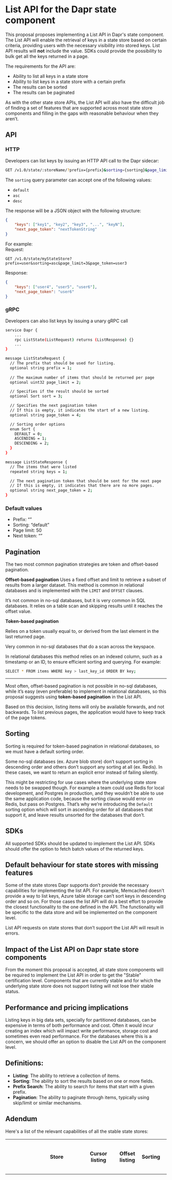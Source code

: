 # List API for the Dapr state component

This proposal proposes implementing a List API in Dapr's state component. The List API will enable the retrieval of keys in a state store based on certain criteria, providing users with the necessary visibility into stored keys. List API results will **not** include the value. SDKs could provide the possibility to bulk get all the keys returned in a page.

The requirements for the API are:

- Ability to list all keys in a state store
- Ability to list keys in a state store with a certain prefix
- The results can be sorted
- The results can be paginated

As with the other state store APIs, the List API will also have the difficult job of finding a set of features that are supported across most state store components and filling in the gaps with reasonable behaviour when they aren’t. 

## API

### HTTP

Developers can list keys by issuing an HTTP API call to the Dapr sidecar:

```bash
GET /v1.0/state/:storeName/?prefix={prefix}&sorting={sorting}&page_limit={pageLimit}&page_token={pageToken}
```

The `sorting` query parameter can accept one of the following values:
- `default`
- `asc`
- `desc`


The response will be a JSON object with the following structure:
```json
{
    "keys": ["key1", "key2", "key3", "...", "keyN"],
    "next_page_token": "nextTokenString"
}
```

For example:  
Request:
```cURL
GET /v1.0/state/myStateStore?prefix=user&sorting=asc&page_limit=3&page_token=user3
```
Response:
```json
{
    "keys": ["user4", "user5", "user6"],
    "next_page_token": "user6"
}
```

### gRPC

Developers can also list keys by issuing a unary gRPC call

```bash
service Dapr {
    ...
	rpc ListState(ListRequest) returns (ListResponse) {}
	...
}

message ListStateRequest {
  // The prefix that should be used for listing.
  optional string prefix = 1;
  
  // The maximum number of items that should be returned per page
  optional uint32 page_limit = 2;

  // Specifies if the result should be sorted
  optional Sort sort = 3;

  // Specifies the next pagination token
  // If this is empty, it indicates the start of a new listing.
  optional string page_token = 4;

  // Sorting order options
  enum Sort {
    DEFAULT = 0;
    ASCENDING = 1;
    DESCENDING = 2;
  }
}

message ListStateResponse {
  // The items that were listed
  repeated string keys = 1;

  // The next pagination token that should be sent for the next page
  // If this is empty, it indicates that there are no more pages.
  optional string next_page_token = 2;
}
```

### Default values

- Prefix: “”
- Sorting: “default”
- Page limit: 50
- Next token: “”

## **Pagination**

The two most common pagination strategies are token and offset-based pagination.

**Offset-based pagination** 
Uses a fixed offset and limit to retrieve a subset of results from a larger dataset. This method is common in relational databases and is implemented with the `LIMIT` and `OFFSET` clauses. 

It’s not common in no-sql databases, but it is very common in SQL databases. It relies on a table scan and skipping results until it reaches the offset value.

**Token-based pagination** 

Relies on a token usually equal to, or derived from the last element in the last returned page. 

Very common in no-sql databases that do a scan across the keyspace. 

In relational databases this method relies on an indexed column, such as a timestamp or an ID, to ensure efficient sorting and querying. For example:

```bash
SELECT * FROM items WHERE key > last_key_id ORDER BY key;
```

---

Most often, offset-based pagination is not possible in no-sql databases, while it’s easy (even preferable) to implement in relational databases, so this proposal suggests using **token-based pagination** in the List API.

Based on this decision, listing items will only be available forwards, and not backwards. To list previous pages, the application would have to keep track of the page tokens.

## **Sorting**

Sorting is required for token-based pagination in relational databases, so we must have a default sorting order.

Some no-sql databases (ex. Azure blob store) don’t support sorting in descending order and others don’t support any sorting at all (ex. Redis). In these cases, we want to return an explicit error instead of failing silently.

This might be restricting for use cases where the underlying state store needs to be swapped though. For example a team could use Redis for local development, and Postgres in production, and they wouldn’t be able to use the same application code, because the sorting clause would error on Redis, but pass on Postgres. That’s why we’re introducing the `Default` sorting option which will sort in ascending order for all databases that support it, and leave results unsorted for the databases that don’t.

## SDKs

All supported SDKs should be updated to implement the List API. SDKs should offer the option to fetch batch values of the returned keys.

## Default behaviour for state stores with missing features

Some of the state stores Dapr supports don’t provide the necessary capabilities for implementing the list API. For example, Memcached doesn’t provide a way to list keys,  Azure table storage can’t sort keys in descending order and so on. For those cases the list API will do a best effort to provide the closest functionality to the one defined in the API. The functionality will be specific to the data store and will be implemented on the component level.

List API requests on state stores that don’t support the List API will result in errors.

## Impact of the List API on Dapr state store components
From the moment this proposal is accepted, all state store components will be required to implement the List API in order to get the "Stable" certification level.
Components that are currently stable and for which the underlying state store does not support listing will not lose their stable status.

## Performance and pricing implications
Listing keys in big data sets, specially for partitioned databases, can be expensive in terms of both performance and cost. Often it would incur creating an index which will impact write performance, storage cost and sometimes even read performance.
For the databases where this is a concern, we should offer an option to disable the List API on the component level.

## Definitions:

- **Listing**: The ability to retrieve a collection of items.
- **Sorting**: The ability to sort the results based on one or more fields.
- **Prefix Search**: The ability to search for items that start with a given prefix.
- **Pagination**: The ability to paginate through items, typically using skip/limit or similar mechanisms.

## Adendum

Here's a list of the relevant capabilities of all the stable state stores:

|   | Store | Cursor listing | Offset listing | Sorting | Number of Items per Page | Prefix Search | Comments |
| --- | --- | --- | --- | --- | --- | --- | --- |
| 1 | aws dynamodb | Yes | No | Yes, with a GSI | Yes | Yes, with an additional sortKey and a GSI | In order to be able to use prefix search, users will need to have a Global Search Index(GSI) where the partition key will be a single fixed string (for ex. the `_` character) and the sort key will be the key name. There are some drawbacks to this that can be discussed in detail elsewhere. |
| 2 | azure blob store | Yes (continuation token) | No | Always sorted in ASC order. Desc, or unsorted is not possible. | Yes | Yes | Results are always sorted by key name in ascending order. |
| 3 | azure cosmos db | Yes | Yes | Yes | Yes | Yes |   |
| 4 | azure table storage | Yes | No | Yes, just ASC | Yes, with $top | Yes, with range search | Partition key is the application id. |
| 5 | cassandraYes | No | No | No | No | Can’t prefix search and sort across all partitions. We could consider maintaining a new table containing all keys, and mirroring the original key’s ttl. |   |
| 6 | cockroachdbYes, if sorting is required | Yes | Yes | No | Yes | Need to create an index on the search column |   |
| 7 | gcp firestore | Yes |   |   |   |   |   |
| 8 | in-memory | No | No | No | No | No | We can implement all the features, but it’s not trivial to aggregate data across multiple instances |
| 9 | memcached | No | No | No | No | No |   |
| 10 | mongodbYes | Yes | Yes |   | Yes |   |   |
| 11 | mysqlYes | Yes |   |   | Yes | Need to create an index on the id column. MySql supports specialized prefix indices, but you would have to know the exact length of the prefix you’ll be searching on, also sorting will not use the index. |   |
| 12 | postgresqlYes | Yes | Yes | No | Yes | Need to create an index on the key column. We can use the varchar\_pattern\_ops operator class, optimised for prefix search. |   |
| 13 | redisYes | No | No | No | Yes | Number of record per page is not guaranteed, but best effort. |   |
| We could maintain our own sortedset that keeps the ttl. |   |   |   |   |   |   |   |
| 14 | sqliteYes, if sorting is required | Yes | Yes | No | Yes | Need to create an index on the key column. It’s a standard b-tree index.We could maintain an index of all keys in a hash |   |
| 15 | sqlserver | Yes, if sorting is required | Yes | Yes | Yes | Yes | need to create a non-clustered index on the “key” column |
